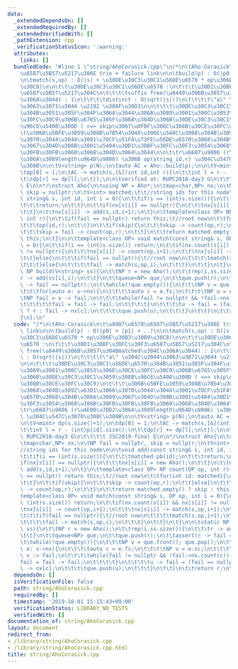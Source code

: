 ```yaml
---
data:
  _extendedDependsOn: []
  _extendedRequiredBy: []
  _extendedVerifiedWith: []
  _pathExtension: cpp
  _verificationStatusIcon: ':warning:'
  attributes:
    links: []
  bundledCode: "#line 1 \"string/AhoCorasick.cpp\"\n/*\n\tAho-Corasick\n\t\u8907\u6570\
    \u6587\u5B57\u5217\u306E trie + failure link\n\n\tbuild(p) : O(|p0| + |p1| + ..)\n\
    \n\tmatch(s,op) : O(|s| + \u30DE\u30C3\u30C1\u56DE\u6570 * op\u306E\u30B3\u30B9\
    \u30C8)\n\n\t\t\u30DE\u30C3\u30C1\u56DE\u6570 :\n\t\t\t\u30D1\u30BF\u30FC\u30F3\
    \u6587\u5B57\u5217\u304C\n\t\t\t\tsuffix free(\u8449\u306B\u3057\u304Bmatched\u304C\
    \u306A\u3044) : 1\n\t\t\t\tdistinct : O(sqrt(|s|))\n\t\t\t\t\"a\" \u304C\u3044\
    \u3063\u3071\u3044 \u2192 \u30AF\u30D3\n\n\t\t\t\u30DE\u30C3\u30C1\u56DE\u6570\
    \u304B\u3051\u305F\u304F\u306A\u3044\u306A\u3089\u3001\u300C\u3053\u306E\u30CE\
    \u30FC\u30C9\u306B\u6765\u305F\u3068\u304D\u306B\u30DE\u30C3\u30C1\u3059\u308B\
    \u96C6\u5408\u300D ( <=> skip\u3067\u8FBF\u308C\u308B\u30CE\u30FC\u30C9)\n\t\t\
    \t\u306B\u5BFE\u3059\u308B\u7B54\u3048\u306E\u548C\u3068\u304B\u3092\u6301\u3066\
    \u3070\u3044\u3044\u3001\u7DCF\u51FA\u73FE\u56DE\u6570\u3068\u304B\u306A\u3089\
    \u3067\u304D\u308B\u3001\u5404\u30D1\u30BF\u30FC\u30F3\u3054\u3068\u306B\u30FB\
    \u30FB\u30FB\u3060\u3068\u304D\u3064\u3044\n\n\t\tr\u6607\u9806 (r\u4E00\u7DD2\
    \u306A\u3089length\u964D\u9806) \u306B op(string_id,r) \u304C\u547C\u3070\u308C\
    \u308B\n\n\tV<string> p(N);\n\tauto AC = Aho::build(p);\n\n\tV<mint> dp(s.size()+1);\n\
    \tdp[0] = 1;\n\tAC -> match(s,[&](int id,int r){\n\t\tint l = r - (int)p[id].size();\n\
    \t\tdp[r] += dp[l];\n\t});\n\n\tverified at: RUPC2018-day3 G\n\t\t\t\t JSC2019-final\
    \ E\n\n*/\nstruct Aho{\n\tusing NP = Aho*;\n\tmap<char,NP> nx;\n\tNP fail = nullptr,\
    \ skip = nullptr;\n\tV<int> matched;\t\t//string ids for this node\n\n\tvoid add(const\
    \ string& s, int id, int i = 0){\n\t\tif(i == (int)s.size()){\n\t\t\tmatched.pb(id);\n\
    \t\t\treturn;\n\t\t}\n\t\tif(nx[s[i]] == nullptr){\n\t\t\tnx[s[i]] = new Aho();\n\
    \t\t}\n\t\tnx[s[i]] -> add(s,id,i+1);\n\t}\n\ttemplate<class OP> NP count(OP op,\
    \ int r){\n\t\tif(fail == nullptr) return this;\t//root now\n\t\tfor(int id: matched){\n\
    \t\t\top(id,r);\n\t\t}\n\t\tif(skip){\n\t\t\tskip -> count(op,r);\n\t\t}else{\n\
    \t\t\tskip = fail -> count(op,r);\n\t\t}\n\t\treturn matched.empty() ? skip :\
    \ this;\n\t}\n\n\ttemplate<class OP> void match(const string& s, OP op, int i\
    \ = 0){\n\t\tif(i == (int)s.size()) return;\n\t\tif(nx.count(s[i]) && nx[s[i]]\
    \ != nullptr){\n\t\t\tnx[s[i]] -> count(op,i+1);\n\t\t\tnx[s[i]] -> match(s,op,i+1);\n\
    \t\t}else{\n\t\t\tif(fail == nullptr){\t//root now\n\t\t\t\tmatch(s,op,i+1);\n\
    \t\t\t}else{\n\t\t\t\tfail -> match(s,op,i);\n\t\t\t}\n\t\t}\n\t}\n\n\tstatic\
    \ NP build(V<string> ss){\n\t\tNP r = new Aho();\n\t\trep(i,ss.size()){\n\t\t\t\
    r -> add(ss[i],i);\n\t\t}\n\t\tqueue<NP> que;\n\t\tque.push(r);\n\t\tassert(r\
    \ -> fail == nullptr);\n\t\twhile(!que.empty()){\n\t\t\tNP v = que.front(); que.pop();\n\
    \t\t\tfor(auto e: v->nx){\n\t\t\t\tauto c = e.fs;\n\t\t\t\tNP u = e.sc;\n\t\t\t\
    \tNP fail = v -> fail;\n\t\t\t\twhile(fail != nullptr && !fail->nx.count(c)){\n\
    \t\t\t\t\tfail = fail -> fail;\n\t\t\t\t}\n\t\t\t\tu -> fail = (fail == nullptr)\
    \ ? r : fail -> nx[c];\n\t\t\t\tque.push(u);\n\t\t\t}\n\t\t}\n\t\treturn r;\n\t\
    }\n};\n"
  code: "/*\n\tAho-Corasick\n\t\u8907\u6570\u6587\u5B57\u5217\u306E trie + failure\
    \ link\n\n\tbuild(p) : O(|p0| + |p1| + ..)\n\n\tmatch(s,op) : O(|s| + \u30DE\u30C3\
    \u30C1\u56DE\u6570 * op\u306E\u30B3\u30B9\u30C8)\n\n\t\t\u30DE\u30C3\u30C1\u56DE\
    \u6570 :\n\t\t\t\u30D1\u30BF\u30FC\u30F3\u6587\u5B57\u5217\u304C\n\t\t\t\tsuffix\
    \ free(\u8449\u306B\u3057\u304Bmatched\u304C\u306A\u3044) : 1\n\t\t\t\tdistinct\
    \ : O(sqrt(|s|))\n\t\t\t\t\"a\" \u304C\u3044\u3063\u3071\u3044 \u2192 \u30AF\u30D3\
    \n\n\t\t\t\u30DE\u30C3\u30C1\u56DE\u6570\u304B\u3051\u305F\u304F\u306A\u3044\u306A\
    \u3089\u3001\u300C\u3053\u306E\u30CE\u30FC\u30C9\u306B\u6765\u305F\u3068\u304D\
    \u306B\u30DE\u30C3\u30C1\u3059\u308B\u96C6\u5408\u300D ( <=> skip\u3067\u8FBF\u308C\
    \u308B\u30CE\u30FC\u30C9)\n\t\t\t\u306B\u5BFE\u3059\u308B\u7B54\u3048\u306E\u548C\
    \u3068\u304B\u3092\u6301\u3066\u3070\u3044\u3044\u3001\u7DCF\u51FA\u73FE\u56DE\
    \u6570\u3068\u304B\u306A\u3089\u3067\u304D\u308B\u3001\u5404\u30D1\u30BF\u30FC\
    \u30F3\u3054\u3068\u306B\u30FB\u30FB\u30FB\u3060\u3068\u304D\u3064\u3044\n\n\t\
    \tr\u6607\u9806 (r\u4E00\u7DD2\u306A\u3089length\u964D\u9806) \u306B op(string_id,r)\
    \ \u304C\u547C\u3070\u308C\u308B\n\n\tV<string> p(N);\n\tauto AC = Aho::build(p);\n\
    \n\tV<mint> dp(s.size()+1);\n\tdp[0] = 1;\n\tAC -> match(s,[&](int id,int r){\n\
    \t\tint l = r - (int)p[id].size();\n\t\tdp[r] += dp[l];\n\t});\n\n\tverified at:\
    \ RUPC2018-day3 G\n\t\t\t\t JSC2019-final E\n\n*/\nstruct Aho{\n\tusing NP = Aho*;\n\
    \tmap<char,NP> nx;\n\tNP fail = nullptr, skip = nullptr;\n\tV<int> matched;\t\t\
    //string ids for this node\n\n\tvoid add(const string& s, int id, int i = 0){\n\
    \t\tif(i == (int)s.size()){\n\t\t\tmatched.pb(id);\n\t\t\treturn;\n\t\t}\n\t\t\
    if(nx[s[i]] == nullptr){\n\t\t\tnx[s[i]] = new Aho();\n\t\t}\n\t\tnx[s[i]] ->\
    \ add(s,id,i+1);\n\t}\n\ttemplate<class OP> NP count(OP op, int r){\n\t\tif(fail\
    \ == nullptr) return this;\t//root now\n\t\tfor(int id: matched){\n\t\t\top(id,r);\n\
    \t\t}\n\t\tif(skip){\n\t\t\tskip -> count(op,r);\n\t\t}else{\n\t\t\tskip = fail\
    \ -> count(op,r);\n\t\t}\n\t\treturn matched.empty() ? skip : this;\n\t}\n\n\t\
    template<class OP> void match(const string& s, OP op, int i = 0){\n\t\tif(i ==\
    \ (int)s.size()) return;\n\t\tif(nx.count(s[i]) && nx[s[i]] != nullptr){\n\t\t\
    \tnx[s[i]] -> count(op,i+1);\n\t\t\tnx[s[i]] -> match(s,op,i+1);\n\t\t}else{\n\
    \t\t\tif(fail == nullptr){\t//root now\n\t\t\t\tmatch(s,op,i+1);\n\t\t\t}else{\n\
    \t\t\t\tfail -> match(s,op,i);\n\t\t\t}\n\t\t}\n\t}\n\n\tstatic NP build(V<string>\
    \ ss){\n\t\tNP r = new Aho();\n\t\trep(i,ss.size()){\n\t\t\tr -> add(ss[i],i);\n\
    \t\t}\n\t\tqueue<NP> que;\n\t\tque.push(r);\n\t\tassert(r -> fail == nullptr);\n\
    \t\twhile(!que.empty()){\n\t\t\tNP v = que.front(); que.pop();\n\t\t\tfor(auto\
    \ e: v->nx){\n\t\t\t\tauto c = e.fs;\n\t\t\t\tNP u = e.sc;\n\t\t\t\tNP fail =\
    \ v -> fail;\n\t\t\t\twhile(fail != nullptr && !fail->nx.count(c)){\n\t\t\t\t\t\
    fail = fail -> fail;\n\t\t\t\t}\n\t\t\t\tu -> fail = (fail == nullptr) ? r : fail\
    \ -> nx[c];\n\t\t\t\tque.push(u);\n\t\t\t}\n\t\t}\n\t\treturn r;\n\t}\n};"
  dependsOn: []
  isVerificationFile: false
  path: string/AhoCorasick.cpp
  requiredBy: []
  timestamp: '2019-10-01 15:15:43+09:00'
  verificationStatus: LIBRARY_NO_TESTS
  verifiedWith: []
documentation_of: string/AhoCorasick.cpp
layout: document
redirect_from:
- /library/string/AhoCorasick.cpp
- /library/string/AhoCorasick.cpp.html
title: string/AhoCorasick.cpp
---
```


